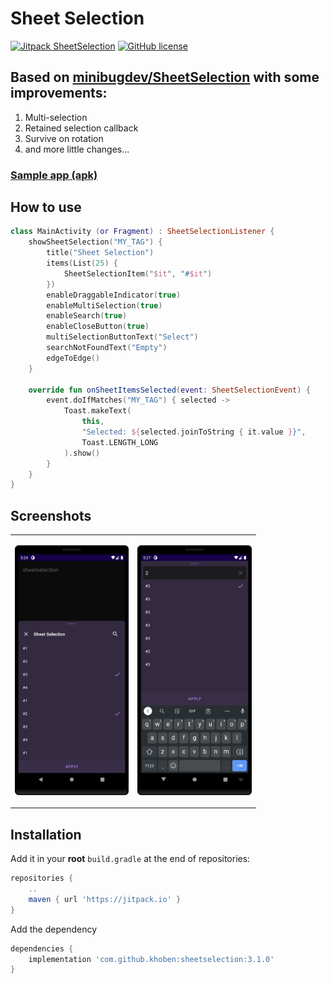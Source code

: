 # Sheet Selection
[![Jitpack SheetSelection](https://jitpack.io/v/khoben/sheetselection.svg)](https://jitpack.io/#khoben/sheetselection)
[![GitHub license](https://img.shields.io/badge/license-MIT-blue.svg)](https://raw.githubusercontent.com/minibugdev/DrawableBadge/master/LICENSE)

## Based on [minibugdev/SheetSelection](https://github.com/minibugdev/SheetSelection/tree/d6958f9a4ebe95eca539c9edc098d648ecd0d177) with some improvements:
1. Multi-selection
2. Retained selection callback
3. Survive on rotation
4. and more little changes...

### [Sample app (apk)](https://github.com/khoben/sheetselection/releases/latest/download/sample.apk)

## How to use
```kotlin
class MainActivity (or Fragment) : SheetSelectionListener {
    showSheetSelection("MY_TAG") {
        title("Sheet Selection")
        items(List(25) { 
            SheetSelectionItem("$it", "#$it") 
        })
        enableDraggableIndicator(true)
        enableMultiSelection(true)
        enableSearch(true)
        enableCloseButton(true)
        multiSelectionButtonText("Select")
        searchNotFoundText("Empty")
        edgeToEdge()
    }

    override fun onSheetItemsSelected(event: SheetSelectionEvent) {
        event.doIfMatches("MY_TAG") { selected ->
            Toast.makeText(
                this,
                "Selected: ${selected.joinToString { it.value }}",
                Toast.LENGTH_LONG
            ).show()
        }
    }
}
```

## Screenshots
<table>
    <td>
        <p align="center"><img height="400px" src="./README.md-images/1.png"></p>
    </td>
     <td>
        <p align="center"><img height="400px" src="./README.md-images/2.png"></p>
    </td>
</table>

## Installation
Add it in your **root** `build.gradle` at the end of repositories:
``` groovy
repositories {
    ..
    maven { url 'https://jitpack.io' }
}
```
Add the dependency
``` groovy
dependencies {
    implementation 'com.github.khoben:sheetselection:3.1.0'
}
```